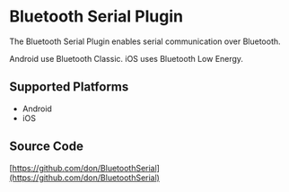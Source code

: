 Bluetooth Serial Plugin
==========================

The Bluetooth Serial Plugin enables serial communication over Bluetooth.  

Android use Bluetooth Classic. iOS uses Bluetooth Low Energy.

Supported Platforms
-------------------
* Android
* iOS

Source Code
-------------------
[https://github.com/don/BluetoothSerial](https://github.com/don/BluetoothSerial)